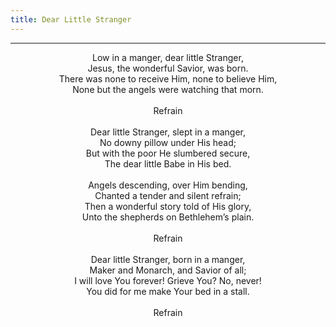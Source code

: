 ```yaml
---
title: Dear Little Stranger
---
```


---
<center>
Low in a manger, dear little Stranger,<br/>
Jesus, the wonderful Savior, was born.<br/>
There was none to receive Him, none to believe Him,<br/>
None but the angels were watching that morn.<br/>
<br/>
Refrain<br/>
<br/>
Dear little Stranger, slept in a manger,<br/>
No downy pillow under His head;<br/>
But with the poor He slumbered secure,<br/>
The dear little Babe in His bed.<br/>
<br/>
Angels descending, over Him bending,<br/>
Chanted a tender and silent refrain;<br/>
Then a wonderful story told of His glory,<br/>
Unto the shepherds on Bethlehem’s plain.<br/>
<br/>
Refrain<br/>
<br/>
Dear little Stranger, born in a manger,<br/>
Maker and Monarch, and Savior of all;<br/>
I will love You forever! Grieve You? No, never!<br/>
You did for me make Your bed in a stall.<br/>
<br/>
Refrain
</center>